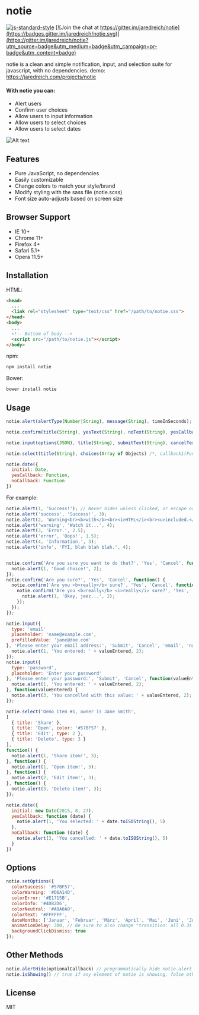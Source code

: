 # notie

[![js-standard-style](https://img.shields.io/badge/code%20style-standard-brightgreen.svg)](http://standardjs.com/)
[![Join the chat at https://gitter.im/jaredreich/notie](https://badges.gitter.im/jaredreich/notie.svg)](https://gitter.im/jaredreich/notie?utm_source=badge&utm_medium=badge&utm_campaign=pr-badge&utm_content=badge)

notie is a clean and simple notification, input, and selection suite for javascript, with no dependencies.
demo: https://jaredreich.com/projects/notie

#### With notie you can:
* Alert users
* Confirm user choices
* Allow users to input information
* Allow users to select choices
* Allow users to select dates

![Alt text](/demo.gif?raw=true "Demo")

## Features

* Pure JavaScript, no dependencies
* Easily customizable
* Change colors to match your style/brand
* Modify styling with the sass file (notie.scss)
* Font size auto-adjusts based on screen size

## Browser Support

* IE 10+
* Chrome 11+
* Firefox 4+
* Safari 5.1+
* Opera 11.5+

## Installation

HTML:
```html
<head>
  ...
  <link rel="stylesheet" type="text/css" href="/path/to/notie.css">
</head>
<body>
  ...
  <!-- Bottom of body -->
  <script src="/path/to/notie.js"></script>
</body>
```

npm:
```bash
npm install notie
```

Bower:
```bash
bower install notie
```


## Usage

```javascript
notie.alert(alertType(Number|String), message(String), timeInSeconds);

notie.confirm(title(String), yesText(String), noText(String), yesCallback(Function), noCallbackOptional(Function));

notie.input(options(JSON), title(String), submitText(String), cancelText(String), submitCallback(Function), cancelCallbackOptional(Function));

notie.select(title(String), choices(Array of Objects) /*, callback1(Function), callback2(Function), ... */);

notie.date({
  initial: Date,
  yesCallback: Function,
  noCallback: Function
})
```
For example:
```javascript
notie.alert(1, 'Success!'); // Never hides unless clicked, or escape or enter is pressed
notie.alert('success', 'Success!', 3);
notie.alert(2, 'Warning<br><b>with</b><br><i>HTML</i><br><u>included.</u>', 2); // Hides after 2 seconds
notie.alert('warning', 'Watch it...', 4);
notie.alert(3, 'Error.', 2.5);
notie.alert('error', 'Oops!', 1.5);
notie.alert(4, 'Information.', 3);
notie.alert('info', 'FYI, blah blah blah.', 4);


notie.confirm('Are you sure you want to do that?', 'Yes', 'Cancel', function() {
  notie.alert(1, 'Good choice!', 2);
});
notie.confirm('Are you sure?', 'Yes', 'Cancel', function() {
  notie.confirm('Are you <b>really</b> sure?', 'Yes', 'Cancel', function() {
    notie.confirm('Are you <b>really</b> <i>really</i> sure?', 'Yes', 'Cancel', function() {
      notie.alert(1, 'Okay, jeez...', 2);
    });
  });
});

notie.input({
  type: 'email'
  placeholder: 'name@example.com',
  prefilledValue: 'jane@doe.com'
}, 'Please enter your email address:', 'Submit', 'Cancel', 'email', 'name@example.com', function(valueEntered) {
  notie.alert(1, 'You entered: ' + valueEntered, 2);
});
notie.input({
  type: 'password',
  placeholder: 'Enter your password'
}, 'Please enter your password:', 'Submit', 'Cancel', function(valueEntered) {
  notie.alert(1, 'You entered: ' + valueEntered, 2);
}, function(valueEntered) {
  notie.alert(3, 'You cancelled with this value: ' + valueEntered, 2);
});

notie.select('Demo item #1, owner is Jane Smith',
[
  { title: 'Share' },
  { title: 'Open', color: '#57BF57' },
  { title: 'Edit', type: 2 },
  { title: 'Delete', type: 3 }
],
function() {
  notie.alert(1, 'Share item!', 3);
}, function() {
  notie.alert(1, 'Open item!', 3);
}, function() {
  notie.alert(2, 'Edit item!', 3);
}, function() {
  notie.alert(3, 'Delete item!', 3);
});

notie.date({
  initial: new Date(2015, 8, 27),
  yesCallback: function (date) {
    notie.alert(1, 'You selected: ' + date.toISOString(), 5)
  },
  noCallback: function (date) {
    notie.alert(3, 'You cancelled: ' + date.toISOString(), 5)
  }
})
```

## Options
```javascript
notie.setOptions({
  colorSuccess: '#57BF57',
  colorWarning: '#D6A14D',
  colorError: '#E1715B',
  colorInfo: '#4D82D6',
  colorNeutral: '#A0A0A0',
  colorText: '#FFFFFF',
  dateMonths: ['Januar', 'Februar', 'März', 'April', 'Mai', 'Juni', 'Juli', 'August', 'September', 'Oktober', 'November', 'Dezember'], // For other languages
  animationDelay: 300, // Be sure to also change "transition: all 0.3s ease" variable in .scss file
  backgroundClickDismiss: true
});
```

## Other Methods
```javascript
notie.alertHide(optionalCallback) // programmatically hide notie.alert with an optional callback function
notie.isShowing() // true if any element of notie is showing, false otherwise
```

## License
MIT
